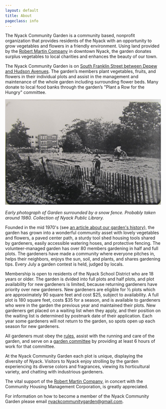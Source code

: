 ```yaml
---
layout: default
title: About
pageclass: info
---
```


The Nyack Community Garden is a community based, nonprofit organization that provides residents of the Nyack with an opportunity to grow vegetables and flowers in a friendly environment. Using land provided by the [Robert Martin Company](http://robertmartincompany.com) in downtown Nyack, the garden donates surplus vegetables to local charities and enhances the beauty of our town.

The Nyack Community Garden is on [South Franklin Street between Depew and Hudson Avenues](http://www.openstreetmap.org/?minlon=-73.9218139648438&minlat=41.0889358520508&maxlon=-73.9215545654297&maxlat=41.0897102355957). The garden’s members plant vegetables, fruits, and flowers in their individual plots and assist in the management and maintenance of the whole garden including surrounding flower beds. Many donate to local food banks through the garden’s "Plant a Row for the Hungry" committee.

<img src="/images/undated from NPL 11.01.29.jpeg" alt="Early photo of the garden around 1980, in the snow" width="600"/>

*Early photograph of Garden surrounded by a snow fence. Probably taken around 1980. Collection of Nyack Public Library.*

Founded in the mid 1970's (see [an article about our garden's history](/pdf/Newsletter_Oct_Nov_2018.pdf)), the garden has grown into a wonderful community asset with lovely vegetables and flowers, a paved center path, a sturdy tool shed housing tools shared by gardeners, easily accessible watering hoses, and protective fencing. The volunteer-managed garden has over 80 members gardening in half and full plots. The gardeners have made a community where everyone pitches in, helps their neighbors, enjoys the sun, soil, and plants, and shares gardening tips. Every July a garden contest is held, judged by locals.

Membership is open to residents of the Nyack School District who are 18 years or older. The garden is dvided into full plots and half plots, and plot availability for new gardeners is limited, because returning gardeners have priority over new gardeners. New gardeners are eligible for ½ plots which are approximately 90 square feet and cost $25, subject to availability. A full plot is 180 square feet, costs $35 for a season, and is available to gardeners who were in the garden the previous year and maintained their plots. New gardeners get placed on a waiting list when they apply, and their position on the waiting list is determined by postmark date of their application. Each year some gardeners will not return to the garden, so spots open up each season for new gardeners.

All gardeners must obey the [rules](/garden-rules/), assist with the running and care of the garden, and serve on a [garden committee](/pdf/Committee_Descriptions_2019.pdf) by providing at least 6 hours of work for that committee.

At the Nyack Community Garden each plot is unique, displaying the diversity of Nyack. Visitors to Nyack enjoy strolling by the garden experiencing its diverse colors and fragrances, viewing its horticultural variety, and chatting with industrious gardeners.

The vital support of the [Robert Martin Company](http://robertmartincompany.com), in concert with the Community Housing Management Corporation, is greatly appreciated.

For information on how to become a member of the Nyack Community Garden please email [nyackcommunitygarden@gmail.com](mailto:nyackcommunitygarden@gmail.com).

